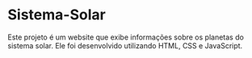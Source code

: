 # Sistema-Solar
Este projeto é um website que exibe informações sobre os planetas do sistema solar. Ele foi desenvolvido utilizando HTML, CSS e JavaScript.
